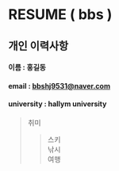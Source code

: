 # RESUME ( bbs )

## 개인 이력사항  

#### 이름 : 홍길동
#### email : bbshj9531@naver.com
#### university : hallym university

> 취미  
>> 스키  
>> 낚시  
>> 여행  


